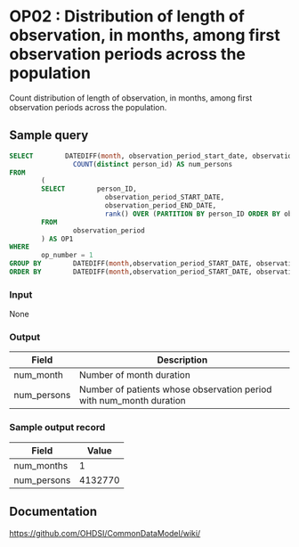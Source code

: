# OP02 : Distribution of length of observation, in months, among first observation periods across the population

Count distribution of length of observation, in months, among first observation periods across the population.

## Sample query
```sql
SELECT        DATEDIFF(month, observation_period_start_date, observation_period_end_date) as num_months,
                COUNT(distinct person_id) AS num_persons
FROM
        (
        SELECT        person_ID,
                        observation_period_START_DATE,
                        observation_period_END_DATE,
                        rank() OVER (PARTITION BY person_ID ORDER BY observation_period_START_DATE ASC) AS OP_NUMBER
        FROM
                observation_period
        ) AS OP1
WHERE
        op_number = 1
GROUP BY        DATEDIFF(month,observation_period_START_DATE, observation_period_END_DATE)
ORDER BY        DATEDIFF(month,observation_period_START_DATE, observation_period_END_DATE) ASC
```

### Input

None

### Output

|  Field |  Description |
| --- | --- |
| num_month | Number of month duration |
| num_persons | Number of patients whose observation period with num_month duration |

### Sample output record

|  Field |  Value |
| --- | --- |
| num_months |  1 |
| num_persons | 4132770 |



## Documentation
https://github.com/OHDSI/CommonDataModel/wiki/
